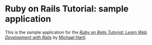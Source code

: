 # Ruby on Rails Tutorial: sample application

This is the sample application for the [*Ruby on Rails Tutorial: Learn Web Development with Rails*](https://www.railstutorial.org/) by [Michael Hartl](https://michaelhartl.com/).
